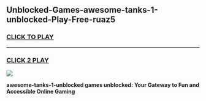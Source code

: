
## Unblocked-Games-awesome-tanks-1-unblocked-Play-Free-ruaz5
<h3>
<a href="https://premium76.site?title=awesome-tanks-1-unblocked&ref=21A">CLICK TO PLAY</a></h3>
<hr>

<h3>
<a href="https://premium76.site?title=awesome-tanks-1-unblocked&ref=21A">CLICK 2 PLAY</a>
  
</h3>

<a href="https://premium76.site?title=awesome-tanks-1-unblocked&ref=21A"><img src="https://clearcache.store/games.png"></a>


**awesome-tanks-1-unblocked games unblocked: Your Gateway to Fun and Accessible Online Gaming**
